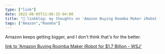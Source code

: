 ```yaml
---
type: ["link"]
date: 2022-08-05T11:06:15-04:00
title: "🔗 linkblog: my thoughts on 'Amazon Buying Roomba Maker iRobot for $1.7 Billion - WSJ'"
tags: ["Amazon","Roomba"]
---
```

Amazon keeps getting bigger, and I don't think that's for the better.
 

[link to 'Amazon Buying Roomba Maker iRobot for $1.7 Billion - WSJ'](https://www.wsj.com/articles/amazon-buying-roomba-maker-irobot-for-1-7-billion-11659702187?mod=rss_Technology)
